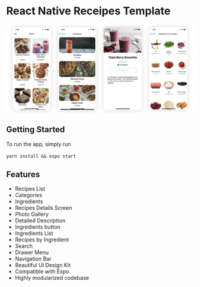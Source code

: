 # React Native Receipes Template

<center><a href="./assets/screenshot-1.png"><img src="./assets/screenshot-1.png" /></a></center>

## Getting Started
To run the app, simply run

``` yarn install && expo start ```

## Features
- Recipes List
- Categories
- Ingredients
- Recipes Details Screen
- Photo Gallery
- Detailed Description
- Ingredients button
- Ingredients List
- Recipes by Ingredient
- Search
- Drawer Menu
- Navigation Bar
- Beautiful UI Design Kit
- Compatible with Expo
- Highly modularized codebase
